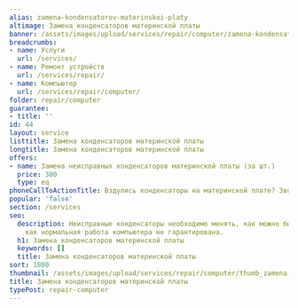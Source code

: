 ```yaml
---
alias: zamena-kondensatorov-materinskoi-platy
altimage: Замена конденсаторов материнской платы
banner: /assets/images/upload/services/repair/computer/zamena-kondensatorov-materinskoi-platy.jpg
breadcrumbs:
- name: Услуги
  url: /services/
- name: Ремонт устройств
  url: /services/repair/
- name: Компьютер
  url: /services/repair/computer/
folder: repair/computer
guarantee:
- title: ''
id: 44
layout: service
listtitle: Замена конденсаторов материнской платы
longtitle: Замена конденсаторов материнской платы
offers:
- name: Замена неисправных конденсаторов материнской платы (за шт.)
  price: 300
  type: eq
phoneCallToActionTitle: Вздулись конденсаторы на материнской плате? Звоните!
popular: 'false'
section: /services
seo:
  description: Неисправные конденсаторы необходимо менять, как можно быстрее, так
    как нормальная работа компьютера не гарантирована.
  h1: Замена конденсаторов материнской платы
  keywords: []
  title: Замена конденсаторов материнской платы
sort: 1800
thumbnail: /assets/images/upload/services/repair/computer/thumb_zamena-kondensatorov-materinskoi-platy.jpg
title: Замена конденсаторов материнской платы
typePost: repair-computer
---
```

